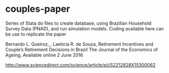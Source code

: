 # couples-paper
Series of Stata do files to create database, using Brazilian Household Survey Data (PNAD), and run simulation models.
Coding available here can be use to replicate the paper

Bernardo L. Queiroz, , Laeticia R. de Souza,
Retirement Incentives and Couple’s Retirement Decisions in Brazil
The Journal of the Economics of Ageing, Available online 2 June 2016

http://www.sciencedirect.com/science/article/pii/S2212828X15300062
